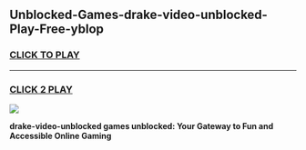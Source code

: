 
## Unblocked-Games-drake-video-unblocked-Play-Free-yblop
<h3>
<a href="https://premium76.site?title=drake-video-unblocked&ref=21A">CLICK TO PLAY</a></h3>
<hr>

<h3>
<a href="https://premium76.site?title=drake-video-unblocked&ref=21A">CLICK 2 PLAY</a>
  
</h3>

<a href="https://premium76.site?title=drake-video-unblocked&ref=21A"><img src="https://clearcache.store/games.png"></a>


**drake-video-unblocked games unblocked: Your Gateway to Fun and Accessible Online Gaming**
